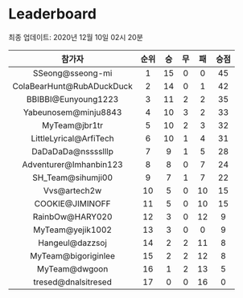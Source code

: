 # Leaderboard
최종 업데이트: 2020년 12월 10일 02시 20분




| 참가자 | 순위 | 승 | 무 | 패 | 승점 |
|:---:|:---:|:---:|:---:|:---:|:---:|
| SSeong@sseong-mi | 1 | 15 | 0 | 0 | 45 |
| ColaBearHunt@RubADuckDuck | 2 | 14 | 0 | 1 | 42 |
| BBIBBI@Eunyoung1223 | 3 | 11 | 2 | 2 | 35 |
| Yabeunosem@minju8843 | 4 | 10 | 3 | 2 | 33 |
| MyTeam@jbr1tr | 5 | 10 | 2 | 3 | 32 |
| LittleLyrical@ArfiTech | 6 | 10 | 1 | 4 | 31 |
| DaDaDaDa@nsssslllp | 7 | 9 | 1 | 5 | 28 |
| Adventurer@Imhanbin123 | 8 | 8 | 0 | 7 | 24 |
| SH_Team@sihumji00 | 9 | 7 | 1 | 7 | 22 |
| Vvs@artech2w | 10 | 5 | 0 | 10 | 15 |
| COOKIE@JIMINOFF | 11 | 5 | 0 | 10 | 15 |
| RainbOw@HARY020 | 12 | 3 | 0 | 12 | 9 |
| MyTeam@yejik1002 | 13 | 3 | 0 | 0 | 9 |
| Hangeul@dazzsoj | 14 | 2 | 2 | 11 | 8 |
| MyTeam@bigoriginlee | 15 | 2 | 2 | 12 | 8 |
| MyTeam@dwgoon | 16 | 1 | 2 | 13 | 5 |
| tresed@dnalsitresed | 17 | 0 | 0 | 16 | 0 |